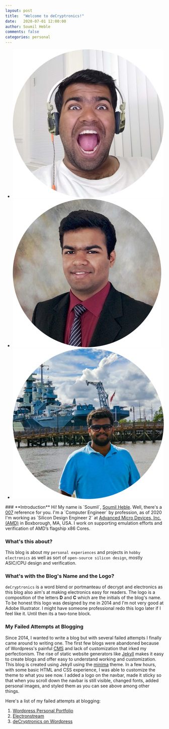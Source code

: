 ```yaml
---
layout: post
title:  "Welcome to deCryptronics!"
date:   2020-07-01 12:00:00
author: Soumil Heble
comments: false
categories: personal
---
```

<div class="three-img-bar">
	<ul>
		<li><img src="/media/img/avatar/avatar_fun.png" alt="Funny Face"></li>
		<li><img src="/media/img/avatar/avatar_professional.png" alt="Serious Face"></li>
		<li><img src="/media/img/avatar/avatar_scene.png" alt="Casual Face"></li>
	</ul>
</div>
### **Introduction**
Hi! My name is `Soumil`, <a href="https://soumilheble.github.io/" target="_blank">Soumil Heble</a>. Well, there's a <a href="https://www.007.com/" target="_blank">007</a> reference for you. I'm a `Computer Engineer` by profession, as of 2020 I'm working as `Silicon Design Engineer 2` at <a href="https://www.amd.com/en" target="_blank">Advanced Micro Devices, Inc. (AMD)</a> in Boxborough, MA, USA. I work on supporting emulation efforts and verification of AMD’s flagship x86 Cores.

### **What's this about?**
This blog is about my `personal experiences` and projects in `hobby electronics` as well as sort of `open-source silicon design`, mostly ASIC/CPU design and verification.

### **What's with the Blog's Name and the Logo?**
`deCryptronics` is a word blend or portmanteau of decrypt and electronics as this blog also aim's at making electronics easy for readers. The logo is a composition of the letters **D** and **C** which are the initials of the blog's name. To be honest this logo was designed by me in 2014 and I'm not very good at Adobe Illustrator. I might have someone professional redo this logo later if I feel like it. Until then its a two-tone block.

### **My Failed Attempts at Blogging**
Since 2014, I wanted to write a blog but with several failed attempts I finally came around to writing one. The first few blogs were abandoned because of Wordpress's painful <a href="https://en.wikipedia.org/wiki/Content_management_system" target="_blank">CMS</a> and lack of customization that irked my perfectionism. The rise of static website generators like <a href="https://jekyllrb.com/" target="_blank">Jekyll</a> makes it easy to create blogs and offer easy to understand working and customization. This blog is created using Jekyll using the <a href="https://jekyll.github.io/minima/" target="_blank">minima</a> theme. In a few hours, with some basic HTML and CSS experience, I was able to customize the theme to what you see now. I added a logo on the navbar, made it sticky so that when you scroll down the navbar is still visible, changed fonts, added personal images, and styled them as you can see above among other things.

Here's a list of my failed attempts at blogging:
1. <a href="https://soumilheble.wordpress.com/" target="_blank">Wordpress Personal Portfolio</a>
1. <a href="https://electronstream.wordpress.com/" target="_blank">Electronstream</a>
1. <a href="https://decryptronics.wordpress.com/" target="_blank">deCryptronics on Wordpress</a>

